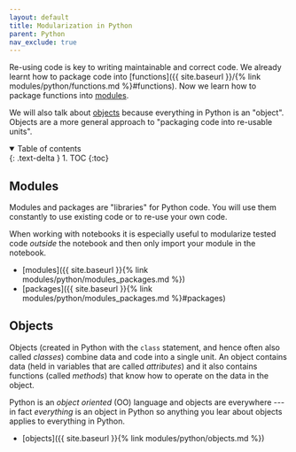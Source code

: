 ```yaml
---
layout: default
title: Modularization in Python
parent: Python
nav_exclude: true
---
```



Re-using code is key to writing maintainable and correct code. We
already learnt how to package code into [functions]({{ site.baseurl
}}/{% link modules/python/functions.md %}#functions). Now we learn how
to package functions into [modules](#modules).

We will also talk about [objects](#objects) because everything in
Python is an "object". Objects are a more general approach to
"packaging code into re-usable units".

<details open markdown="block">
  <summary>
    Table of contents
  </summary>
  {: .text-delta }
1. TOC
{:toc}
</details>


## Modules

Modules and packages are "libraries" for Python code. You will use
them constantly to use existing code or to re-use your own code. 

When working with notebooks it is especially useful to modularize
tested code *outside* the notebook and then only import your module in
the notebook.

* [modules]({{ site.baseurl }}{% link modules/python/modules_packages.md %})
* [packages]({{ site.baseurl }}{% link modules/python/modules_packages.md %}#packages)


## Objects

Objects (created in Python with the `class` statement, and hence often
also called *classes*) combine data and code into a single unit.  An
object contains data (held in variables that are called *attributes*)
and it also contains functions (called *methods*) that know how to
operate on the data in the object.

Python is an *object oriented* (OO) language and objects are
everywhere --- in fact *everything* is an object in Python so anything
you lear about objects applies to everything in Python.


* [objects]({{ site.baseurl }}{% link modules/python/objects.md %})




